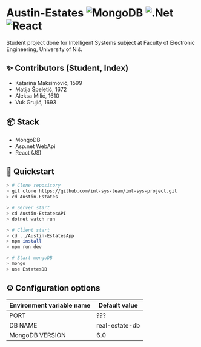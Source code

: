 # Austin-Estates ![MongoDB](https://img.shields.io/badge/MongoDB-%234ea94b.svg?style=for-the-badge&logo=mongodb&logoColor=white) ![.Net](https://img.shields.io/badge/.NET-5C2D91?style=for-the-badge&logo=.net&logoColor=white) ![React](https://img.shields.io/badge/react-%2320232a.svg?style=for-the-badge&logo=react&logoColor=%2361DAFB)
Student project done for Intelligent Systems subject at Faculty of Electronic Engineering, University of Niš.

## ✨ Contributors (Student, Index)

* Katarina Maksimović, 1599
* Matija Špeletić, 1672
* Aleksa Milić, 1610
* Vuk Grujić, 1693

## 📦 Stack
* MongoDB
* Asp.net WebApi
* React (JS)

## 🚀 Quickstart

```bash
> # Clone repository
> git clone https://github.com/int-sys-team/int-sys-project.git
> cd Austin-Estates

> # Server start
> cd Austin-EstatesAPI
> dotnet watch run

> # Client start
> cd ../Austin-EstatesApp
> npm install
> npm run dev

> # Start mongoDB
> mongo
> use EstatesDB
```


## ⚙️ Configuration options

| Environment variable name | Default value | 
| ------------------------- | ------------- |
| PORT | ??? | 
| DB NAME | real-estate-db |
| MongoDB VERSION | 6.0 |

